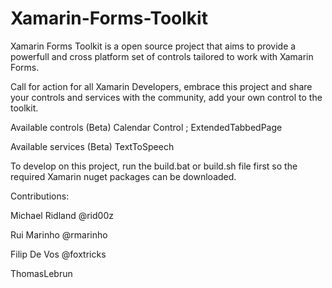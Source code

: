 Xamarin-Forms-Toolkit
=====================

Xamarin Forms Toolkit is a open source project that aims to provide a powerfull and cross platform set of controls tailored to work with Xamarin Forms.

Call for action for all Xamarin Developers, embrace this project and share your controls and services with the community, add your own control to the toolkit.

Available controls (Beta)
Calendar Control ; ExtendedTabbedPage

Available services (Beta)
TextToSpeech

To develop on this project, run the build.bat or build.sh file first so the required Xamarin nuget packages can be downloaded.

Contributions:

Michael Ridland @rid00z

Rui Marinho @rmarinho

Filip De Vos @foxtricks

ThomasLebrun
